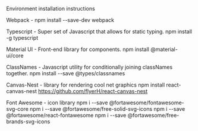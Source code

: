Environment installation instructions

Webpack - 
npm install --save-dev webpack

Typescript - Super set of Javascript that allows for static typing.
npm install -g typescript

Material UI - Front-end library for components.
npm install @material-ui/core

ClassNames - Javascript utility for conditionally joining classNames together.
npm install --save @types/classnames

Canvas-Nest - library for rendering cool net graphics
npm install react-canvas-nest
https://github.com/flyerH/react-canvas-nest


Font Awesome - icon library
npm i --save @fortawesome/fontawesome-svg-core
npm i --save @fortawesome/free-solid-svg-icons
npm i --save @fortawesome/react-fontawesome
npm i --save @fortawesome/free-brands-svg-icons

